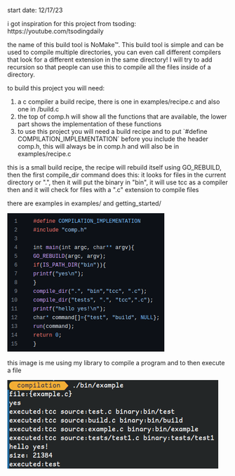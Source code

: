 start date: 12/17/23
<p> i got inspiration for this project from tsoding: https://youtube.com/tsodingdaily </p>
<p>the name of this build tool is NoMake™. 
This build tool is simple and can be used to compile multiple directories, you can even call different compilers that look for a different extension in the same directory!
I will try to add recursion so that people can use this to compile all the files inside of a directory.</p>

<p> to build this project you will need:</p>
<ol><li>a c compiler a build recipe, there is one in examples/recipe.c and also one in /build.c </li> <li> the top of comp.h will show all the functions that are available, the lower part shows the implementation of these functions</li> <li>to use this project you will need a build recipe and to put `#define COMPILATION_IMPLEMENTATION` before you include the header comp.h, this will always be in comp.h and will also be in examples/recipe.c</li> </ol>

<p> this is a small build recipe, the recipe will rebuild itself using GO_REBUILD, then the first compile_dir command does this: it looks for files in the current directory or ".", then it will put the binary in "bin", it will use tcc as a compiler then and it will check for files with a ".c" extension to compile files</p>

<p> there are examples in examples/ and getting_started/ </p>

![](img/build_recipe.png)


<p>this image is me using my library to compile a program and to then execute a file</p>


![](img/running_file_from_recipe.png)
